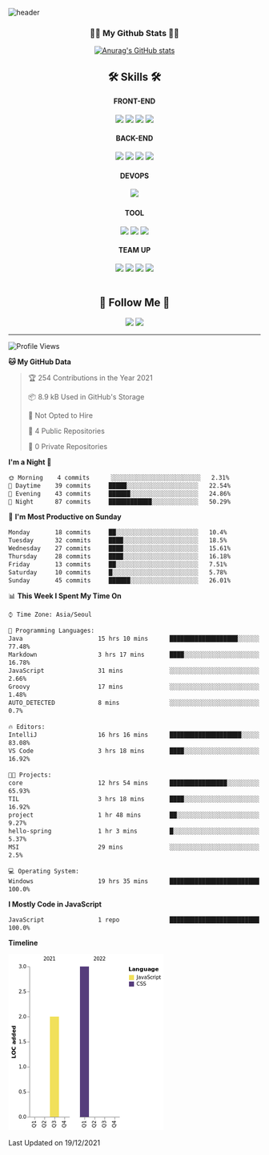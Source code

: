 ![header](https://capsule-render.vercel.app/api?type=waving&height=200&section=header&text=Hi!%20I'm%20Jihyun!&fontAlign=70&fontAlignY=40&fontSize=70&fontColor=ffffff&&color=gradient)

<h3 align="center">👩‍💻 My Github Stats 👩‍💻</h3>
<div align="center">

[![Anurag's GitHub stats](https://github-readme-stats.vercel.app/api?username=Jihyun&hide_title=true&show_icons=true&include_all_commits=true&disable_animations=true&theme=radical)](https://github.com/anuraghazra/github-readme-stats)
</div>

<h2 align="center">🛠 Skills 🛠</h2>

<div align="center">
    
  <div>
    <h4>FRONT-END</h4>
    <img src="https://img.shields.io/badge/HTML5-E34F26?style=flat-square&logo=HTML5&logoColor=white"/>
    <img src="https://img.shields.io/badge/CSS3-1572B6?style=flat-square&logo=CSS3&logoColor=white"/>
    <img src="https://img.shields.io/badge/JavaScript-F7DF1E?style=flat-square&logo=JavaScript&logoColor=white"/>
    <img src="https://img.shields.io/badge/Bootstrap-7952B3?style=flat-square&logo=Bootstrap&logoColor=white"/>
  </div>
     
  <div>
    <h4>BACK-END</h4>
    <img src="https://img.shields.io/badge/Java-007396?style=flat-square&logo=Java&logoColor=white"/>
    <img src="https://img.shields.io/badge/Spring-6DB33F?style=flat-square&logo=Spring&logoColor=white"/>
    <img src="https://img.shields.io/badge/Maven-C71A36?style=flat-square&logo=ApacheMaven&logoColor=white"/>
    <img src="https://img.shields.io/badge/Gradle-02303A?style=flat-square&logo=Gradle&logoColor=white"/>
  </div>
  
  <div>
    <h4>DEVOPS</h4>
    <img src="https://img.shields.io/badge/Oracle-F80000?style=flat-square&logo=Oracle&logoColor=white"/>
  </div>
  
  <div>
    <h4>TOOL</h4>
    <img src="https://img.shields.io/badge/IntelliJ IDEA-000000?style=flat-square&logo=IntelliJ+IDEA&logoColor=white"/>
    <img src="https://img.shields.io/badge/Visual Studio Code-007ACC?style=flat-square&logo=VisualStudioCode&logoColor=white"/>
    <img src="https://img.shields.io/badge/Postman-FF6C37?style=flat-square&logo=Postman&logoColor=white"/>
  </div>
  
  
  <div>
    <h4>TEAM UP</h4>
    <img src="https://img.shields.io/badge/Git-F05032?style=flat-square&logo=Git&logoColor=white"/>
    <img src="https://img.shields.io/badge/GitHub-181717?style=flat-square&logo=GitHub&logoColor=white"/>
    <img src="https://img.shields.io/badge/Slack-4A154B?style=flat-square&logo=Slack&logoColor=white"/>
    <img src="https://img.shields.io/badge/Notion-000000?style=flat-square&logo=Notion&logoColor=white"/>
  </div>
    
</div>
<br>
<h2 align="center">🍒 Follow Me 🍒</h2>

<p align="center">
  <a href="mailto:harna26@gmail.com"><img src="https://img.shields.io/badge/Gmail-d14836?style=flat-square&logo=Gmail&logoColor=white&link=harna26@gmail.com"/></a>
  <a href="https://www.linkedin.com/in/JihyunHarnaLee/"><img src="https://img.shields.io/badge/LinkedIn-0077B5?style=flat-square&logo=linkedin&logoColor=white&link=https://www.linkedin.com/in/JihyunHarnaLee/"/></a>

</p>

---

<!--START_SECTION:waka-->
![Profile Views](http://img.shields.io/badge/Profile%20Views-7-blue)

**🐱 My GitHub Data** 

> 🏆 254 Contributions in the Year 2021
 > 
> 📦 8.9 kB Used in GitHub's Storage 
 > 
> 🚫 Not Opted to Hire
 > 
> 📜 4 Public Repositories 
 > 
> 🔑 0 Private Repositories  
 > 
**I'm a Night 🦉** 

```text
🌞 Morning    4 commits      ░░░░░░░░░░░░░░░░░░░░░░░░░   2.31% 
🌆 Daytime    39 commits     █████░░░░░░░░░░░░░░░░░░░░   22.54% 
🌃 Evening    43 commits     ██████░░░░░░░░░░░░░░░░░░░   24.86% 
🌙 Night      87 commits     ████████████░░░░░░░░░░░░░   50.29%

```
📅 **I'm Most Productive on Sunday** 

```text
Monday       18 commits     ██░░░░░░░░░░░░░░░░░░░░░░░   10.4% 
Tuesday      32 commits     ████░░░░░░░░░░░░░░░░░░░░░   18.5% 
Wednesday    27 commits     ████░░░░░░░░░░░░░░░░░░░░░   15.61% 
Thursday     28 commits     ████░░░░░░░░░░░░░░░░░░░░░   16.18% 
Friday       13 commits     ██░░░░░░░░░░░░░░░░░░░░░░░   7.51% 
Saturday     10 commits     █░░░░░░░░░░░░░░░░░░░░░░░░   5.78% 
Sunday       45 commits     ██████░░░░░░░░░░░░░░░░░░░   26.01%

```


📊 **This Week I Spent My Time On** 

```text
⌚︎ Time Zone: Asia/Seoul

💬 Programming Languages: 
Java                     15 hrs 10 mins      ███████████████████░░░░░░   77.48% 
Markdown                 3 hrs 17 mins       ████░░░░░░░░░░░░░░░░░░░░░   16.78% 
JavaScript               31 mins             ░░░░░░░░░░░░░░░░░░░░░░░░░   2.66% 
Groovy                   17 mins             ░░░░░░░░░░░░░░░░░░░░░░░░░   1.48% 
AUTO_DETECTED            8 mins              ░░░░░░░░░░░░░░░░░░░░░░░░░   0.7%

🔥 Editors: 
IntelliJ                 16 hrs 16 mins      ████████████████████░░░░░   83.08% 
VS Code                  3 hrs 18 mins       ████░░░░░░░░░░░░░░░░░░░░░   16.92%

🐱‍💻 Projects: 
core                     12 hrs 54 mins      ████████████████░░░░░░░░░   65.93% 
TIL                      3 hrs 18 mins       ████░░░░░░░░░░░░░░░░░░░░░   16.92% 
project                  1 hr 48 mins        ██░░░░░░░░░░░░░░░░░░░░░░░   9.27% 
hello-spring             1 hr 3 mins         █░░░░░░░░░░░░░░░░░░░░░░░░   5.37% 
MSI                      29 mins             ░░░░░░░░░░░░░░░░░░░░░░░░░   2.5%

💻 Operating System: 
Windows                  19 hrs 35 mins      █████████████████████████   100.0%

```

**I Mostly Code in JavaScript** 

```text
JavaScript               1 repo              █████████████████████████   100.0%

```


**Timeline**

![Chart not found](https://raw.githubusercontent.com/harna26/harna26/main/charts/bar_graph.png) 


 Last Updated on 19/12/2021
<!--END_SECTION:waka-->

